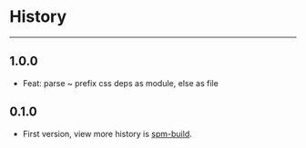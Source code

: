 # History

---

## 1.0.0

- Feat: parse ~ prefix css deps as module, else as file

## 0.1.0

- First version, view more history is [spm-build](https://github.com/spmjs/spm/blob/master/HISTORY.md).
